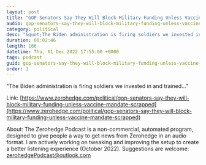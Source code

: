 ```yaml
---
layout: post
title: "GOP Senators Say They Will Block Military Funding Unless Vaccine Mandate Scrapped"
audio: gop-senators-say-they-will-block-military-funding-unless-vaccine-mandate-scrapped-0
category: political
desc: "&quot;The Biden administration is firing soldiers we invested in and trained...&quot;"
duration: 00:02:46
length: 166
datetime: Thu, 01 Dec 2022 17:55:00 +0000
tags: podcast
guid: gop-senators-say-they-will-block-military-funding-unless-vaccine-mandate-scrapped-0
order: 1
---
```

&quot;The Biden administration is firing soldiers we invested in and trained...&quot;

Link: [https://www.zerohedge.com/political/gop-senators-say-they-will-block-military-funding-unless-vaccine-mandate-scrapped](https://www.zerohedge.com/political/gop-senators-say-they-will-block-military-funding-unless-vaccine-mandate-scrapped)

About: The Zerohedge Podcast is a non-commercial, automated program, designed to give people a way to get news from Zerohedge in an audio format.  I am actively working on tweaking and improving the setup to create a better listening experience (October 2022).  Suggestions are welcome: [zerohedgePodcast@outlook.com](mailto:zerohedgePodcast@outlook.com)